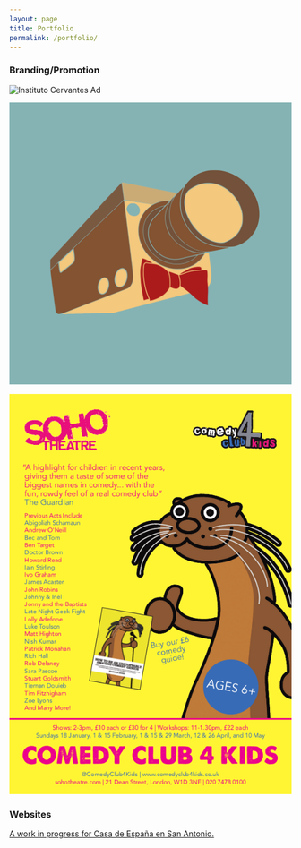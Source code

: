 ```yaml
---
layout: page
title: Portfolio
permalink: /portfolio/
---
```


### Branding/Promotion
![Instituto Cervantes Ad](/imgs/miro.jpg)

![Spire Productions Logo](/imgs/camera-4_sq.png)

![Comedy club for Kids Flyer](/imgs/sohoflyer1.png)


### Websites
[A work in progress for Casa de España en San Antonio.](http://nuevo.casadeespanasanantonio.org/)
